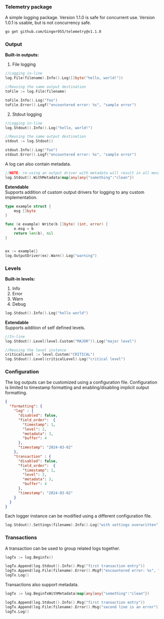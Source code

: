 ### Telemetry package

A simple logging package.
Version 1.1.0 is safe for concurrent use.
Version 1.0.1 is usable, but is not concurrency safe.

```bash
go get github.com/Ginger955/telemetry@v1.1.0
```

### Output
<b>Built-in outputs:</b><br>
1. File logging

```go
//Logging in-line
log.File(filename).Info().Log([]byte("hello, world!"))

//Reusing the same output destination
toFile := log.File(filename)

toFile.Info().Log("foo")
toFile.Error().Logf("encountered error: %s", "sample error")
```

2. Stdout logging

```go
//Logging in-line
log.Stdout().Info().Log("hello, world!")

//Reusing the same output destination
stdout := log.Stdout()

stdout.Info().Log("foo")
stdout.Error().Logf("encountered error: %s", "sample error")
````

A log can also contain metadata.

```go
//NOTE: re-using an output driver with metadata will result in all messages generated with this driver to contain the given metadata
log.Stdout().WithMetadata(map[any]any{"something":"clean"})
```

<b>Extendable</b> <br>
Supports addition of custom output drivers for logging to any custom implementation.
```go
type example struct {
	msg []byte
}

func (e example) Write(b []byte) (int, error) {
	e.msg = b
	return len(b), nil
}


ex := example{}
log.OutputDriver(ex).Warn().Log("warning")
```
### Levels

<b>Built-in levels:</b>
1. Info
2. Error
3. Warn
4. Debug

```go
log.Stdout().Info().Log("hello world")
```

<b>Extendable</b><br>
Supports addition of self defined levels.

```go
//In-line
log.Stdout().Level(level.Custom("MAJOR")).Log("major level")

//Reusing the level instance
criticalLevel := level.Custom("CRITICAL")
log.Stdout().Level(criticalLevel).Log("critical level")

```

### Configuration

The log outputs can be customized using a configuration file. Configuration is limited to timestamp formatting and enabling/disabling implicit output formatting. <br>

```json
{
  "formatting": {
    "log" : {
      "disabled": false,
      "field_order":  {
        "timestamp": 1,
        "level": 2,
        "metadata": 3,
        "buffer": 4
      },
      "timestamp": "2024-03-02"
    },
    "transaction" : {
      "disabled": false,
      "field_order":  {
        "timestamp": 1,
        "level": 2,
        "metadata": 3,
        "buffer": 4
      },
      "timestamp": "2024-03-02"
    }
  }
}
```

Each logger instance can be modified using a different configuration file.

```go
log.Stdout().Settings(filename).Info().Log("with settings overwritten")
```

### Transactions

A transaction can be used to group related logs together.

```go
logTx := log.BeginTx()

logTx.Append(log.Stdout().Info().Msg("first transaction entry"))
logTx.Append(log.File(filename).Error().Msgf("encountered error: %s", "sample error"))
logTx.Log()
```

Transactions also support metadata.

```go
logTx := log.BeginTxWithMetadata(map[any]any{"something":"clean"})

logTx.Append(log.Stdout().Info().Msg("first transaction entry"))
logTx.Append(log.File(filename).Error().Msg("second line is an error"))
logTx.Log()
```




